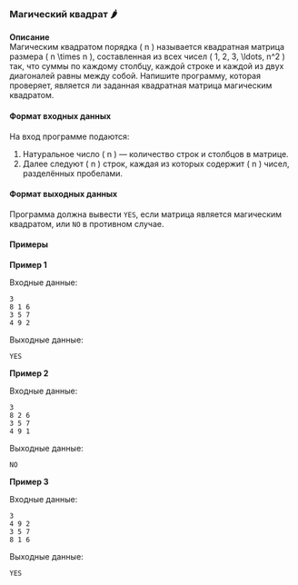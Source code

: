 ### Магический квадрат 🌶️

**Описание**  
Магическим квадратом порядка \( n \) называется квадратная матрица размера \( n \times n \), составленная из всех чисел \( 1, 2, 3, \ldots, n^2 \) так, что суммы по каждому столбцу, каждой строке и каждой из двух диагоналей равны между собой. Напишите программу, которая проверяет, является ли заданная квадратная матрица магическим квадратом.

#### Формат входных данных
На вход программе подаются:
1. Натуральное число \( n \) — количество строк и столбцов в матрице.
2. Далее следуют \( n \) строк, каждая из которых содержит \( n \) чисел, разделённых пробелами.

#### Формат выходных данных
Программа должна вывести `YES`, если матрица является магическим квадратом, или `NO` в противном случае.

#### Примеры

**Пример 1**

Входные данные:
```
3
8 1 6
3 5 7
4 9 2
```

Выходные данные:
```
YES
```

**Пример 2**

Входные данные:
```
3
8 2 6
3 5 7
4 9 1
```

Выходные данные:
```
NO
```

**Пример 3**

Входные данные:
```
3
4 9 2
3 5 7
8 1 6
```

Выходные данные:
```
YES
```